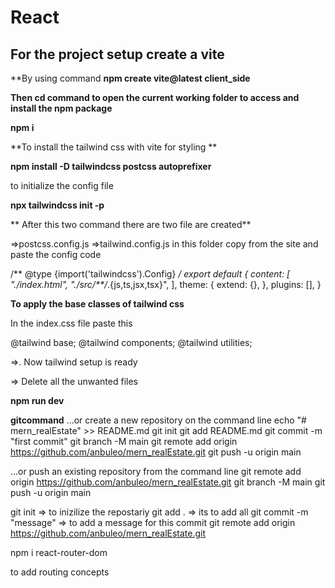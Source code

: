 # React 
## For the project setup create a vite

**By using command __npm create vite@latest client_side__   

**Then cd command to open the current  working folder to access and install the npm package**

__npm i__

**To install the tailwind css  with vite for styling **

__npm install -D tailwindcss postcss autoprefixer__

to initialize the config file

__npx tailwindcss init -p__

** After this two command there are two file are created**

=>postcss.config.js
=>tailwind.config.js in this folder copy from the site and paste the config code 

/** @type {import('tailwindcss').Config} */
export default {
  content: [
    "./index.html",
    "./src/**/*.{js,ts,jsx,tsx}",
  ],
  theme: {
    extend: {},
  },
  plugins: [],
}

**To apply the base classes of tailwind css**

In the index.css file paste this 

@tailwind base;
@tailwind components;
@tailwind utilities;


=>. Now tailwind setup is ready

=> Delete all the unwanted files


__npm run dev__


**gitcommand**
…or create a new repository on the command line
echo "# mern_realEstate" >> README.md
  git init
  git add README.md
  git commit -m "first commit"
  git branch -M main
  git remote add origin https://github.com/anbuleo/mern_realEstate.git
  git push -u origin main

  …or push an existing repository from the command line
git remote add origin https://github.com/anbuleo/mern_realEstate.git
  git branch -M main
  git push -u origin main


 
 git init => to inizilize the repostariy
 git add . => its to add all
 git commit -m "message" => to add a message for this commit
 git remote add origin https://github.com/anbuleo/mern_realEstate.git

 npm i react-router-dom

 to add routing concepts
 